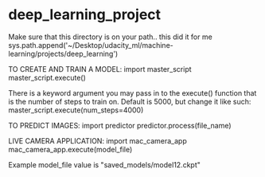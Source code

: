 # deep_learning_project

Make sure that this directory is on your path.. this did it for me
sys.path.append('~/Desktop/udacity_ml/machine-learning/projects/deep_learning')

TO CREATE AND TRAIN A MODEL:
import master_script
master_script.execute()
 
There is a keyword argument you may pass in to the execute() function that is the number of steps to train on.
Default is 5000, but change it like such:
master_script.execute(num_steps=4000)

TO PREDICT IMAGES:
import predictor
predictor.process(file_name)


LIVE CAMERA APPLICATION:
import mac_camera_app
mac_camera_app.execute(model_file)

Example model_file value is "saved_models/model12.ckpt"